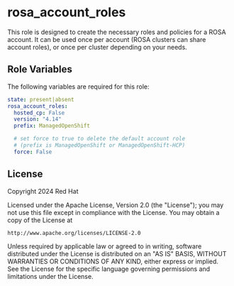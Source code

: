 rosa_account_roles
=========

This role is designed to create the necessary roles and policies for a ROSA account.  It can be used once per account (ROSA clusters can share account roles), or once per cluster depending on your needs.


Role Variables
--------------

The following variables are required for this role:

```yaml
state: present|absent
rosa_account_roles:
  hosted_cp: False
  version: "4.14"
  prefix: ManagedOpenShift

  # set force to true to delete the default account role
  # (prefix is ManagedOpenShift or ManagedOpenShift-HCP)
  force: False

```


License
-------

Copyright 2024 Red Hat

Licensed under the Apache License, Version 2.0 (the "License");
you may not use this file except in compliance with the License.
You may obtain a copy of the License at

    http://www.apache.org/licenses/LICENSE-2.0

Unless required by applicable law or agreed to in writing, software
distributed under the License is distributed on an "AS IS" BASIS,
WITHOUT WARRANTIES OR CONDITIONS OF ANY KIND, either express or implied.
See the License for the specific language governing permissions and
limitations under the License.


